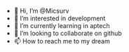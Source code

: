 - 👋 Hi, I’m @Micsurv
- 👀 I’m interested in development
- 🌱 I’m currently learning in aptech
- 💞️ I’m looking to collaborate on github
- 📫 How to reach me to my dream

<!---
Micsurv/Micsurv is a ✨ special ✨ repository because its `README.md` (this file) appears on your GitHub profile.
You can click the Preview link to take a look at your changes.
--->
